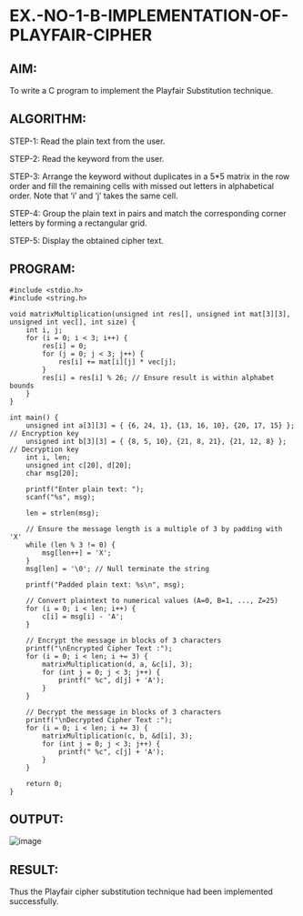 # EX.-NO-1-B-IMPLEMENTATION-OF-PLAYFAIR-CIPHER

## AIM:
  To write a C program to implement the Playfair Substitution technique.
  
## ALGORITHM:

STEP-1: Read the plain text from the user.

STEP-2: Read the keyword from the user.

STEP-3: Arrange the keyword without duplicates in a 5*5 matrix in the row order and fill the remaining cells with missed out letters in alphabetical order. Note that ‘i’ and ‘j’ takes the same cell.

STEP-4: Group the plain text in pairs and match the corresponding corner letters by forming a rectangular grid.

STEP-5: Display the obtained cipher text.

## PROGRAM:
```
#include <stdio.h>
#include <string.h>

void matrixMultiplication(unsigned int res[], unsigned int mat[3][3], unsigned int vec[], int size) {
    int i, j;
    for (i = 0; i < 3; i++) {
        res[i] = 0;
        for (j = 0; j < 3; j++) {
            res[i] += mat[i][j] * vec[j];
        }
        res[i] = res[i] % 26; // Ensure result is within alphabet bounds
    }
}

int main() {
    unsigned int a[3][3] = { {6, 24, 1}, {13, 16, 10}, {20, 17, 15} }; // Encryption key
    unsigned int b[3][3] = { {8, 5, 10}, {21, 8, 21}, {21, 12, 8} }; // Decryption key
    int i, len;
    unsigned int c[20], d[20];
    char msg[20];
    
    printf("Enter plain text: ");
    scanf("%s", msg);
    
    len = strlen(msg);
    
    // Ensure the message length is a multiple of 3 by padding with 'X'
    while (len % 3 != 0) {
        msg[len++] = 'X';
    }
    msg[len] = '\0'; // Null terminate the string
    
    printf("Padded plain text: %s\n", msg);
    
    // Convert plaintext to numerical values (A=0, B=1, ..., Z=25)
    for (i = 0; i < len; i++) {
        c[i] = msg[i] - 'A';
    }
    
    // Encrypt the message in blocks of 3 characters
    printf("\nEncrypted Cipher Text :");
    for (i = 0; i < len; i += 3) {
        matrixMultiplication(d, a, &c[i], 3);
        for (int j = 0; j < 3; j++) {
            printf(" %c", d[j] + 'A');
        }
    }
    
    // Decrypt the message in blocks of 3 characters
    printf("\nDecrypted Cipher Text :");
    for (i = 0; i < len; i += 3) {
        matrixMultiplication(c, b, &d[i], 3);
        for (int j = 0; j < 3; j++) {
            printf(" %c", c[j] + 'A');
        }
    }
    
    return 0;
}

```


## OUTPUT:
![image](https://github.com/user-attachments/assets/0a8bce4f-5d42-4d76-b45c-304548ec6971)


## RESULT:
  Thus the Playfair cipher substitution technique had been implemented successfully.

